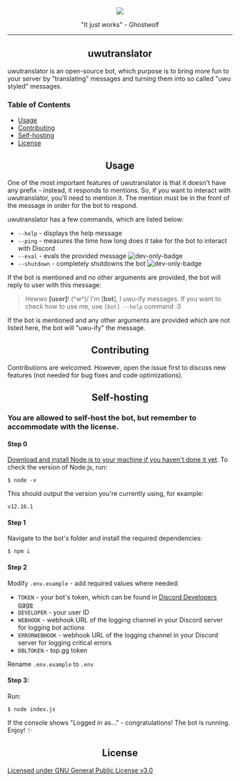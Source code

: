 <div align="center">
  <a href="https://uwutranslator.ghostwolf.me">
    <img src="https://i.imgur.com/FspqOKi.png">
  </a>

"It just works" - Ghostwolf
</div>

---

<h2 align="center">uwutranslator</h2>

uwutranslator is an open-source bot, which purpose is to bring more fun to your server by "translating" messages and turning them into so called "uwu styled" messages.

<h3>Table of Contents</h3>

- [Usage](#usage)
- [Contributing](#contributing)
- [Self-hosting](#self-hosting)
- [License](#license)

<h2 align="center">Usage</h2>

One of the most important features of uwutranslator is that it doesn't have any prefix - instead, it responds to mentions. So, if you want to interact with uwutranslator, you'll need to mention it. The mention must be in the front of the message in order for the bot to respond.

uwutranslator has a few commands, which are listed below:
- `--help` - displays the help message
- `--ping` - measures the time how long does it take for the bot to interact with Discord
- `--eval` - evals the provided message ![dev-only-badge]
- `--shutdown` - completely shutdowns the bot ![dev-only-badge]

If the bot is mentioned and no other arguments are provided, the bot will reply to user with this message:
> Hewwo **[user]**! (^w^)/
I'm [**bot**], I uwu-ify messages. If you want to check how to use me, use `[bot] --help` command :3

If the bot is mentioned and any other arguments are provided which are not listed here, the bot will "uwu-ify" the message.


<h2 align="center">Contributing</h2>

Contributions are welcomed. However, open the issue first to discuss new features (not needed for bug fixes and code optimizations).


<h2 align="center">Self-hosting</h2>

### You are allowed to self-host the bot, but remember to accommodate with the license. 

#### Step 0
[Download and install Node.js to your machine if you haven't done it yet](https://nodejs.org/en/download/). To check the version of Node.js, run:
```
$ node -v
```
This should output the version you're currently using, for example:
```
v12.16.1
```

#### Step 1
Navigate to the bot's folder and install the required dependencies:
```
$ npm i
```

#### Step 2
Modify `.env.example` - add required values where needed:
- `TOKEN` - your bot's token, which can be found in [Discord Developers page](https://discordapp.com/developers)
- `DEVELOPER` - your user ID
- `WEBHOOK` - webhook URL of the logging channel in your Discord server for logging bot actions
- `ERRORWEBHOOK` - webhook URL of the logging channel in your Discord server for logging critical errors
- `DBLTOKEN` - top.gg token

Rename `.env.example` to `.env` 

#### Step 3:
Run:
```
$ node index.js
```

If the console shows "Logged in as..." - congratulations! The bot is running. Enjoy! :sparkles:

<h2 align="center">License</h2>

[Licensed under GNU General Public License v3.0](https://github.com/TheOnlyGhostwolf/uwutranslator/blob/master/LICENSE)

[servers-badge]: https://top.gg/api/widget/servers/635507578008240165.svg?noavatar=true&leftcolor=FFC2E8&lefttextcolor=ffffff&rightcolor=000000&righttextcolor=ffffff
[dev-only-badge]: https://img.shields.io/badge/DEVELOPER-only-f00.svg?longCache=true&style=flat-square